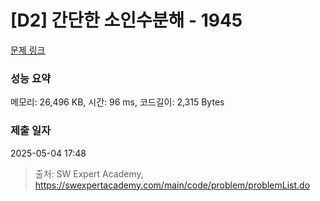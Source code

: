 # [D2] 간단한 소인수분해 - 1945 

[문제 링크](https://swexpertacademy.com/main/code/problem/problemDetail.do?contestProbId=AV5Pl0Q6ANQDFAUq) 

### 성능 요약

메모리: 26,496 KB, 시간: 96 ms, 코드길이: 2,315 Bytes

### 제출 일자

2025-05-04 17:48



> 출처: SW Expert Academy, https://swexpertacademy.com/main/code/problem/problemList.do
